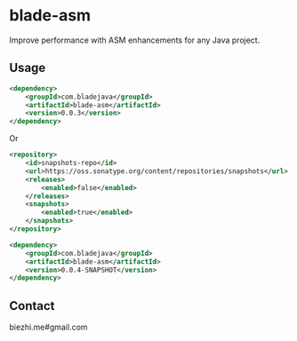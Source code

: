 # blade-asm

Improve performance with ASM enhancements for any Java project.

## Usage

```xml
<dependency>
    <groupId>com.bladejava</groupId>
    <artifactId>blade-asm</artifactId>
    <version>0.0.3</version>
</dependency>
```

Or

```xml
<repository>
    <id>snapshots-repo</id>
    <url>https://oss.sonatype.org/content/repositories/snapshots</url>
    <releases>
        <enabled>false</enabled>
    </releases>
    <snapshots>
        <enabled>true</enabled>
    </snapshots>
</repository>

<dependency>
    <groupId>com.bladejava</groupId>
    <artifactId>blade-asm</artifactId>
    <version>0.0.4-SNAPSHOT</version>
</dependency>
```

## Contact

biezhi.me#gmail.com